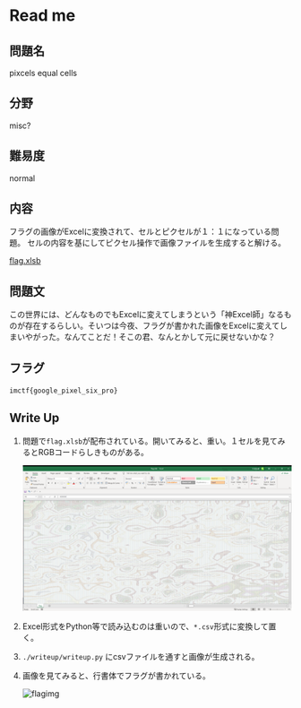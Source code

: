 # Read me

## 問題名

pixcels equal cells

## 分野

misc?

## 難易度

normal

## 内容

フラグの画像がExcelに変換されて、セルとピクセルが１：１になっている問題。
セルの内容を基にしてピクセル操作で画像ファイルを生成すると解ける。

[flag.xlsb](./dist/flag.xlsb)

## 問題文

この世界には、どんなものでもExcelに変えてしまうという「神Excel師」なるものが存在するらしい。そいつは今夜、フラグが書かれた画像をExcelに変えてしまいやがった。なんてことだ！そこの君、なんとかして元に戻せないかな？

## フラグ

`imctf{google_pixel_six_pro}`

## Write Up

1. 問題で`flag.xlsb`が配布されている。開いてみると、重い。１セルを見てみるとRGBコードらしきものがある。

    ![imgxl](./img/xl.png)

1. Excel形式をPython等で読み込むのは重いので、`*.csv`形式に変換して置く。
1. `./writeup/writeup.py` にcsvファイルを通すと画像が生成される。
1. 画像を見てみると、行書体でフラグが書かれている。

    ![flagimg](./img/flag.png)
